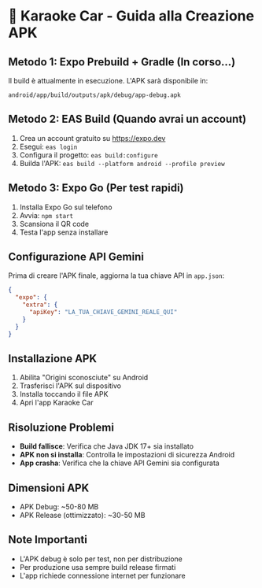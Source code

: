 # 🎤 Karaoke Car - Guida alla Creazione APK

## Metodo 1: Expo Prebuild + Gradle (In corso...)

Il build è attualmente in esecuzione. L'APK sarà disponibile in:
```
android/app/build/outputs/apk/debug/app-debug.apk
```

## Metodo 2: EAS Build (Quando avrai un account)

1. Crea un account gratuito su https://expo.dev
2. Esegui: `eas login`
3. Configura il progetto: `eas build:configure`
4. Builda l'APK: `eas build --platform android --profile preview`

## Metodo 3: Expo Go (Per test rapidi)

1. Installa Expo Go sul telefono
2. Avvia: `npm start`
3. Scansiona il QR code
4. Testa l'app senza installare

## Configurazione API Gemini

Prima di creare l'APK finale, aggiorna la tua chiave API in `app.json`:

```json
{
  "expo": {
    "extra": {
      "apiKey": "LA_TUA_CHIAVE_GEMINI_REALE_QUI"
    }
  }
}
```

## Installazione APK

1. Abilita "Origini sconosciute" su Android
2. Trasferisci l'APK sul dispositivo
3. Installa toccando il file APK
4. Apri l'app Karaoke Car

## Risoluzione Problemi

- **Build fallisce**: Verifica che Java JDK 17+ sia installato
- **APK non si installa**: Controlla le impostazioni di sicurezza Android
- **App crasha**: Verifica che la chiave API Gemini sia configurata

## Dimensioni APK

- APK Debug: ~50-80 MB
- APK Release (ottimizzato): ~30-50 MB

## Note Importanti

- L'APK debug è solo per test, non per distribuzione
- Per produzione usa sempre build release firmati
- L'app richiede connessione internet per funzionare